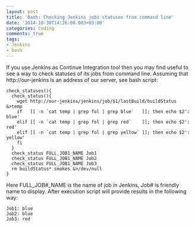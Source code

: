 ```yaml
---
layout: post
title: 'Bash: Checking Jenkins jobs statuses from command line'
date: '2014-10-30T14:26:00.003+03:00'
categories: Coding
comments: true
tags:
- Jenkins
- bash
---
```


If you use Jenkins as Continue Integration tool then you may find useful to see a way to check statuses of its jobs from command line. Assuming that http://our-jenkins is an address of our server, see bash script:

	check_statuses(){
	  check_status(){
		wget http://our-jenkins/jenkins/job/$1/lastBuild/buildStatus &>temp
		if   [[ -n `cat temp | grep fol | grep blue`   ]]; then echo $2': blue'
		elif [[ -n `cat temp | grep fol | grep red`    ]]; then echo $2': red'
		elif [[ -n `cat temp | grep fol | grep yellow` ]]; then echo $2': yellow'
		fi
	  }
	  check_status FULL_JOB1_NAME Job1
	  check_status FULL_JOB1_NAME Job2
	  check_status FULL_JOB1_NAME Job3
	  rm buildStatus* smokes &>/dev/null
	}

Here FULL_JOB#_NAME is the name of job in Jenkins, Job# is friendly name to display. After execution script will provide results in the following way:

	Job1: blue
	Job2: blue
	Job3: red